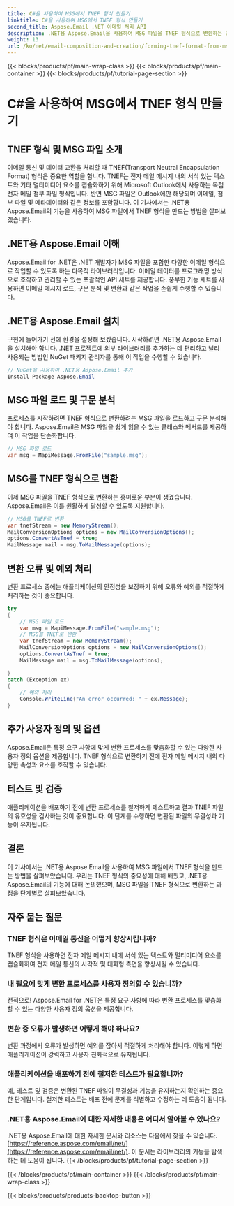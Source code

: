 ```yaml
---
title: C#을 사용하여 MSG에서 TNEF 형식 만들기
linktitle: C#을 사용하여 MSG에서 TNEF 형식 만들기
second_title: Aspose.Email .NET 이메일 처리 API
description: .NET용 Aspose.Email을 사용하여 MSG 파일을 TNEF 형식으로 변환하는 방법을 알아보세요. 풍부한 이메일 콘텐츠를 원활하게 생성하세요.
weight: 13
url: /ko/net/email-composition-and-creation/forming-tnef-format-from-msg-with-csharp/
---
```


{{< blocks/products/pf/main-wrap-class >}}
{{< blocks/products/pf/main-container >}}
{{< blocks/products/pf/tutorial-page-section >}}

# C#을 사용하여 MSG에서 TNEF 형식 만들기


##  TNEF 형식 및 MSG 파일 소개

이메일 통신 및 데이터 교환을 처리할 때 TNEF(Transport Neutral Encapsulation Format) 형식은 중요한 역할을 합니다. TNEF는 전자 메일 메시지 내의 서식 있는 텍스트와 기타 멀티미디어 요소를 캡슐화하기 위해 Microsoft Outlook에서 사용하는 독점 전자 메일 첨부 파일 형식입니다. 반면 MSG 파일은 Outlook에만 해당되며 이메일, 첨부 파일 및 메타데이터와 같은 정보를 포함합니다. 이 기사에서는 .NET용 Aspose.Email의 기능을 사용하여 MSG 파일에서 TNEF 형식을 만드는 방법을 살펴보겠습니다.

##  .NET용 Aspose.Email 이해

Aspose.Email for .NET은 .NET 개발자가 MSG 파일을 포함한 다양한 이메일 형식으로 작업할 수 있도록 하는 다목적 라이브러리입니다. 이메일 데이터를 프로그래밍 방식으로 조작하고 관리할 수 있는 포괄적인 API 세트를 제공합니다. 풍부한 기능 세트를 사용하면 이메일 메시지 로드, 구문 분석 및 변환과 같은 작업을 손쉽게 수행할 수 있습니다.

##  .NET용 Aspose.Email 설치

구현에 들어가기 전에 환경을 설정해 보겠습니다. 시작하려면 .NET용 Aspose.Email을 설치해야 합니다. .NET 프로젝트에 외부 라이브러리를 추가하는 데 편리하고 널리 사용되는 방법인 NuGet 패키지 관리자를 통해 이 작업을 수행할 수 있습니다.

```csharp
// NuGet을 사용하여 .NET용 Aspose.Email 추가
Install-Package Aspose.Email
```

##  MSG 파일 로드 및 구문 분석

프로세스를 시작하려면 TNEF 형식으로 변환하려는 MSG 파일을 로드하고 구문 분석해야 합니다. Aspose.Email은 MSG 파일을 쉽게 읽을 수 있는 클래스와 메서드를 제공하여 이 작업을 단순화합니다.

```csharp
// MSG 파일 로드
var msg = MapiMessage.FromFile("sample.msg");
```

##  MSG를 TNEF 형식으로 변환

이제 MSG 파일을 TNEF 형식으로 변환하는 흥미로운 부분이 생겼습니다. Aspose.Email은 이를 원활하게 달성할 수 있도록 지원합니다.

```csharp
// MSG를 TNEF로 변환
var tnefStream = new MemoryStream();
MailConversionOptions options = new MailConversionOptions();
options.ConvertAsTnef = true;
MailMessage mail = msg.ToMailMessage(options);
```

##  변환 오류 및 예외 처리

변환 프로세스 중에는 애플리케이션의 안정성을 보장하기 위해 오류와 예외를 적절하게 처리하는 것이 중요합니다.

```csharp
try
{
	// MSG 파일 로드
	var msg = MapiMessage.FromFile("sample.msg");
	// MSG를 TNEF로 변환
	var tnefStream = new MemoryStream();
	MailConversionOptions options = new MailConversionOptions();
	options.ConvertAsTnef = true;
	MailMessage mail = msg.ToMailMessage(options);

}
catch (Exception ex)
{
    // 예외 처리
    Console.WriteLine("An error occurred: " + ex.Message);
}
```

##  추가 사용자 정의 및 옵션

Aspose.Email은 특정 요구 사항에 맞게 변환 프로세스를 맞춤화할 수 있는 다양한 사용자 정의 옵션을 제공합니다. TNEF 형식으로 변환하기 전에 전자 메일 메시지 내의 다양한 속성과 요소를 조작할 수 있습니다.

##  테스트 및 검증

애플리케이션을 배포하기 전에 변환 프로세스를 철저하게 테스트하고 결과 TNEF 파일의 유효성을 검사하는 것이 중요합니다. 이 단계를 수행하면 변환된 파일의 무결성과 기능이 유지됩니다.

##  결론

이 기사에서는 .NET용 Aspose.Email을 사용하여 MSG 파일에서 TNEF 형식을 만드는 방법을 살펴보았습니다. 우리는 TNEF 형식의 중요성에 대해 배웠고, .NET용 Aspose.Email의 기능에 대해 논의했으며, MSG 파일을 TNEF 형식으로 변환하는 과정을 단계별로 살펴보았습니다.

## 자주 묻는 질문

### TNEF 형식은 이메일 통신을 어떻게 향상시킵니까?

TNEF 형식을 사용하면 전자 메일 메시지 내에 서식 있는 텍스트와 멀티미디어 요소를 캡슐화하여 전자 메일 통신의 시각적 및 대화형 측면을 향상시킬 수 있습니다.

### 내 필요에 맞게 변환 프로세스를 사용자 정의할 수 있습니까?

전적으로! Aspose.Email for .NET은 특정 요구 사항에 따라 변환 프로세스를 맞춤화할 수 있는 다양한 사용자 정의 옵션을 제공합니다.

### 변환 중 오류가 발생하면 어떻게 해야 하나요?

변환 과정에서 오류가 발생하면 예외를 잡아서 적절하게 처리해야 합니다. 이렇게 하면 애플리케이션이 강력하고 사용자 친화적으로 유지됩니다.

### 애플리케이션을 배포하기 전에 철저한 테스트가 필요합니까?

예, 테스트 및 검증은 변환된 TNEF 파일이 무결성과 기능을 유지하는지 확인하는 중요한 단계입니다. 철저한 테스트는 배포 전에 문제를 식별하고 수정하는 데 도움이 됩니다.

### .NET용 Aspose.Email에 대한 자세한 내용은 어디서 알아볼 수 있나요?

 .NET용 Aspose.Email에 대한 자세한 문서와 리소스는 다음에서 찾을 수 있습니다.[https://reference.aspose.com/email/net/](https://reference.aspose.com/email/net/). 이 문서는 라이브러리의 기능을 탐색하는 데 도움이 됩니다.
{{< /blocks/products/pf/tutorial-page-section >}}

{{< /blocks/products/pf/main-container >}}
{{< /blocks/products/pf/main-wrap-class >}}

{{< blocks/products/products-backtop-button >}}
